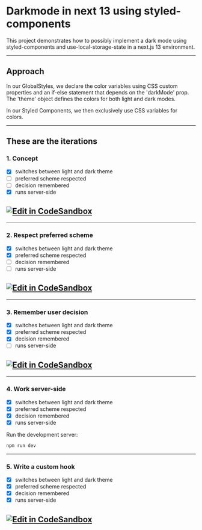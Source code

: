 # Darkmode in next 13 using styled-components

This project demonstrates how to possibly implement a dark mode using styled-components and use-local-storage-state in a next.js 13 environment.

---

## Approach

In our GlobalStyles, we declare the color variables using CSS custom properties and an if-else statement that depends on the 'darkMode' prop. The 'theme' object defines the colors for both light and dark modes.

In our Styled Components, we then exclusively use CSS variables for colors.

---

## These are the iterations

### 1. Concept

- [x] switches between light and dark theme
- [ ] preferred scheme respected
- [ ] decision remembered
- [x] runs server-side

## [![Edit in CodeSandbox](https://assets.codesandbox.io/github/button-edit-lime.svg)](https://codesandbox.io/s/darkmode-hwyff4?file=/src/App.js)

---

### 2. Respect preferred scheme

- [x] switches between light and dark theme
- [x] preferred scheme respected
- [ ] decision remembered
- [ ] runs server-side

## [![Edit in CodeSandbox](https://assets.codesandbox.io/github/button-edit-lime.svg)](https://codesandbox.io/s/darkmode-media-query-vv4i5p?file=/src/App.js)

---

### 3. Remember user decision

- [x] switches between light and dark theme
- [x] preferred scheme respected
- [x] decision remembered
- [ ] runs server-side

## [![Edit in CodeSandbox](https://assets.codesandbox.io/github/button-edit-lime.svg)](https://codesandbox.io/s/darkmode-media-query-localstorage-cnfb5j?file=/src/App.js)

---

### 4. Work server-side

- [x] switches between light and dark theme
- [x] preferred scheme respected
- [x] decision remembered
- [x] runs server-side

Run the development server:

```bash
npm run dev
```

---

### 5. Write a custom hook

- [x] switches between light and dark theme
- [x] preferred scheme respected
- [x] decision remembered
- [x] runs server-side

## [![Edit in CodeSandbox](https://assets.codesandbox.io/github/button-edit-lime.svg)](https://codesandbox.io/s/darkmode-usedarkmode-hook-u0io4f?file=/src/App.js)
